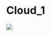 # Cloud_1

<img src = (https://github.com/baiju012/Cloud_1/assets/111991510/dae83c43-2512-4820-9eb4-f1f648c46c77) >
